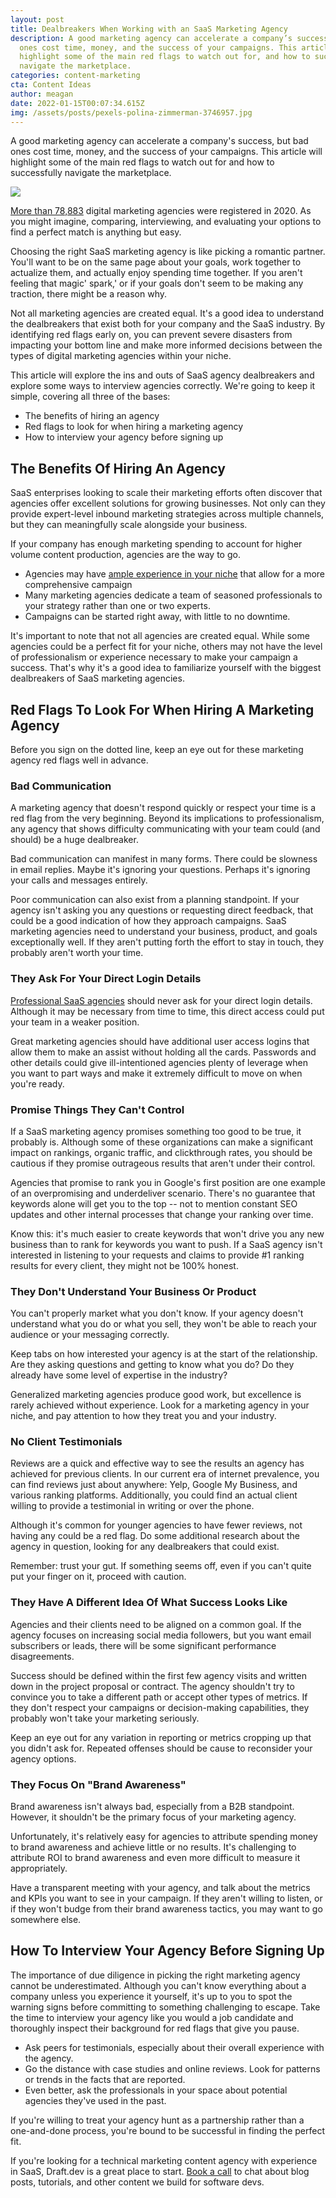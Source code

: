 ```yaml
---
layout: post
title: Dealbreakers When Working with an SaaS Marketing Agency
description: A good marketing agency can accelerate a company’s success, but bad
  ones cost time, money, and the success of your campaigns. This article will
  highlight some of the main red flags to watch out for, and how to successfully
  navigate the marketplace.
categories: content-marketing
cta: Content Ideas
author: meagan
date: 2022-01-15T00:07:34.615Z
img: /assets/posts/pexels-polina-zimmerman-3746957.jpg
---
```

A good marketing agency can accelerate a company's success, but bad ones cost time, money, and the success of your campaigns. This article will highlight some of the main red flags to watch out for and how to successfully navigate the marketplace.

![](blob:https://kind-knuth-0cfc19.netlify.app/3910785f-e03e-4182-8dd9-f39051f4c5c1)

[More than 78,883](<https://www.ibisworld.com/united-states/market-research-reports/advertising-agencies-industry/>) digital marketing agencies were registered in 2020. As you might imagine, comparing, interviewing, and evaluating your options to find a perfect match is anything but easy.

Choosing the right SaaS marketing agency is like picking a romantic partner. You'll want to be on the same page about your goals, work together to actualize them, and actually enjoy spending time together. If you aren't feeling that magic' spark,' or if your goals don't seem to be making any traction, there might be a reason why.

Not all marketing agencies are created equal. It's a good idea to understand the dealbreakers that exist both for your company and the SaaS industry. By identifying red flags early on, you can prevent severe disasters from impacting your bottom line and make more informed decisions between the types of digital marketing agencies within your niche.

This article will explore the ins and outs of SaaS agency dealbreakers and explore some ways to interview agencies correctly. We're going to keep it simple, covering all three of the bases:

-   The benefits of hiring an agency
-   Red flags to look for when hiring a marketing agency
-   How to interview your agency before signing up

## The Benefits Of Hiring An Agency

SaaS enterprises looking to scale their marketing efforts often discover that agencies offer excellent solutions for growing businesses. Not only can they provide expert-level inbound marketing strategies across multiple channels, but they can meaningfully scale alongside your business.

If your company has enough marketing spending to account for higher volume content production, agencies are the way to go.

-   Agencies may have [ample experience in your niche](<https://2060digital.com/blog/evaluate-digital-marketing-agency/>) that allow for a more comprehensive campaign
-   Many marketing agencies dedicate a team of seasoned professionals to your strategy rather than one or two experts.
-   Campaigns can be started right away, with little to no downtime.

It's important to note that not all agencies are created equal. While some agencies could be a perfect fit for your niche, others may not have the level of professionalism or experience necessary to make your campaign a success. That's why it's a good idea to familiarize yourself with the biggest dealbreakers of SaaS marketing agencies.

## Red Flags To Look For When Hiring A Marketing Agency

Before you sign on the dotted line, keep an eye out for these marketing agency red flags well in advance.

### Bad Communication

A marketing agency that doesn't respond quickly or respect your time is a red flag from the very beginning. Beyond its implications to professionalism, any agency that shows difficulty communicating with your team could (and should) be a huge dealbreaker.

Bad communication can manifest in many forms. There could be slowness in email replies. Maybe it's ignoring your questions. Perhaps it's ignoring your calls and messages entirely.

Poor communication can also exist from a planning standpoint. If your agency isn't asking you any questions or requesting direct feedback, that could be a good indication of how they approach campaigns. SaaS marketing agencies need to understand your business, product, and goals exceptionally well. If they aren't putting forth the effort to stay in touch, they probably aren't worth your time.

### They Ask For Your Direct Login Details

[Professional SaaS agencies](<https://www.yokellocal.com/blog/digital-marketing-agency-for-small-businesses>) should never ask for your direct login details. Although it may be necessary from time to time, this direct access could put your team in a weaker position.

Great marketing agencies should have additional user access logins that allow them to make an assist without holding all the cards. Passwords and other details could give ill-intentioned agencies plenty of leverage when you want to part ways and make it extremely difficult to move on when you're ready.

### Promise Things They Can't Control

If a SaaS marketing agency promises something too good to be true, it probably is. Although some of these organizations can make a significant impact on rankings, organic traffic, and clickthrough rates, you should be cautious if they promise outrageous results that aren't under their control.

Agencies that promise to rank you in Google's first position are one example of an overpromising and underdeliver scenario. There's no guarantee that keywords alone will get you to the top -- not to mention constant SEO updates and other internal processes that change your ranking over time.

Know this: it's much easier to create keywords that won't drive you any new business than to rank for keywords you want to push. If a SaaS agency isn't interested in listening to your requests and claims to provide #1 ranking results for every client, they might not be 100% honest.

### They Don't Understand Your Business Or Product

You can't properly market what you don't know. If your agency doesn't understand what you do or what you sell, they won't be able to reach your audience or your messaging correctly.

Keep tabs on how interested your agency is at the start of the relationship. Are they asking questions and getting to know what you do? Do they already have some level of expertise in the industry?

Generalized marketing agencies produce good work, but excellence is rarely achieved without experience. Look for a marketing agency in your niche, and pay attention to how they treat you and your industry.

### No Client Testimonials

Reviews are a quick and effective way to see the results an agency has achieved for previous clients. In our current era of internet prevalence, you can find reviews just about anywhere: Yelp, Google My Business, and various ranking platforms. Additionally, you could find an actual client willing to provide a testimonial in writing or over the phone.

Although it's common for younger agencies to have fewer reviews, not having any could be a red flag. Do some additional research about the agency in question, looking for any dealbreakers that could exist.

Remember: trust your gut. If something seems off, even if you can't quite put your finger on it, proceed with caution.

### They Have A Different Idea Of What Success Looks Like

Agencies and their clients need to be aligned on a common goal. If the agency focuses on increasing social media followers, but you want email subscribers or leads, there will be some significant performance disagreements.

Success should be defined within the first few agency visits and written down in the project proposal or contract. The agency shouldn't try to convince you to take a different path or accept other types of metrics. If they don't respect your campaigns or decision-making capabilities, they probably won't take your marketing seriously.

Keep an eye out for any variation in reporting or metrics cropping up that you didn't ask for. Repeated offenses should be cause to reconsider your agency options.

### They Focus On "Brand Awareness"

Brand awareness isn't always bad, especially from a B2B standpoint. However, it shouldn't be the primary focus of your marketing agency.

Unfortunately, it's relatively easy for agencies to attribute spending money to brand awareness and achieve little or no results. It's challenging to attribute ROI to brand awareness and even more difficult to measure it appropriately.

Have a transparent meeting with your agency, and talk about the metrics and KPIs you want to see in your campaign. If they aren't willing to listen, or if they won't budge from their brand awareness tactics, you may want to go somewhere else.

## How To Interview Your Agency Before Signing Up

The importance of due diligence in picking the right marketing agency cannot be underestimated. Although you can't know everything about a company unless you experience it yourself, it's up to you to spot the warning signs before committing to something challenging to escape. Take the time to interview your agency like you would a job candidate and thoroughly inspect their background for red flags that give you pause.

-   Ask peers for testimonials, especially about their overall experience with the agency.
-   Go the distance with case studies and online reviews. Look for patterns or trends in the facts that are reported.
-   Even better, ask the professionals in your space about potential agencies they've used in the past.

If you're willing to treat your agency hunt as a partnership rather than a one-and-done process, you're bound to be successful in finding the perfect fit.

If you're looking for a technical marketing content agency with experience in SaaS, Draft.dev is a great place to start. [Book a call](<https://draft.dev/call>) to chat about blog posts, tutorials, and other content we build for software devs.